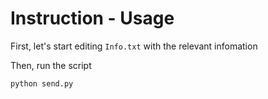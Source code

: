 # Instruction - Usage

First, let's start editing `Info.txt` with the relevant infomation

Then, run the script

```console
python send.py
```
